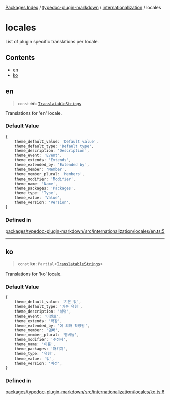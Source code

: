 [Packages Index](../../../../README.md) / [typedoc-plugin-markdown](../../../README.md) / [internationalization](../../README.md) / locales

# locales

List of plugin specific translations per locale.

## Contents

* [en](#en)
* [ko](#ko)

## en

> `const` **en**: [`TranslatableStrings`](../types/interfaces/TranslatableStrings.md)

Translations for 'en' locale.

### Default Value

```ts
{
    theme_default_value: 'Default value',
    theme_default_type: 'Default type',
    theme_description: 'Description',
    theme_event: 'Event',
    theme_extends: 'Extends',
    theme_extended_by: 'Extended by',
    theme_member: 'Member',
    theme_member_plural: 'Members',
    theme_modifier: 'Modifier',
    theme_name: 'Name',
    theme_packages: 'Packages',
    theme_type: 'Type',
    theme_value: 'Value',
    theme_version: 'Version',
}
```

### Defined in

[packages/typedoc-plugin-markdown/src/internationalization/locales/en.ts:5](https://github.com/typedoc2md/typedoc-plugin-markdown/blob/12bf51d00a65a847fc03f2dc9341a184b33a3504/packages/typedoc-plugin-markdown/src/internationalization/locales/en.ts#L5)

***

## ko

> `const` **ko**: `Partial`\<[`TranslatableStrings`](../types/interfaces/TranslatableStrings.md)>

Translations for 'ko' locale.

### Default Value

```ts
{
    theme_default_value: '기본 값',
    theme_default_type: '기본 유형',
    theme_description: '설명',
    theme_event: '이벤트',
    theme_extends: '확장',
    theme_extended_by: '에 의해 확장됨',
    theme_member: '멤버',
    theme_member_plural: '멤버들',
    theme_modifier: '수정자',
    theme_name: '이름',
    theme_packages: '패키지',
    theme_type: '유형',
    theme_value: '값',
    theme_version: '버전',
}
```

### Defined in

[packages/typedoc-plugin-markdown/src/internationalization/locales/ko.ts:6](https://github.com/typedoc2md/typedoc-plugin-markdown/blob/12bf51d00a65a847fc03f2dc9341a184b33a3504/packages/typedoc-plugin-markdown/src/internationalization/locales/ko.ts#L6)
